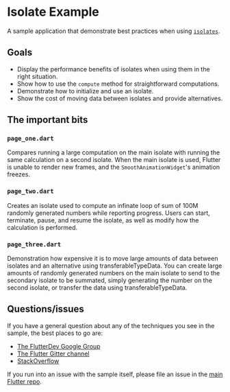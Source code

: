 # Isolate Example

A sample application that demonstrate best practices when using [`isolates`](https://api.dartlang.org/stable/2.3.1/dart-isolate/Isolate-class.html).

## Goals

* Display the performance benefits of isolates when using them in the right situation.
* Show how to use the `compute` method for straightforward computations.
* Demonstrate how to initialize and use an isolate.
* Show the cost of moving data between isolates and provide alternatives.

## The important bits

### `page_one.dart`

Compares running a large computation on the main isolate with running the same calculation on a second isolate.
When the main isolate is used, Flutter is unable to render new frames, and the `SmoothAnimationWidget`'s animation freezes.
### `page_two.dart`

Creates an isolate used to compute an infinate loop of sum of 100M randomly generated numbers while reporting progress. 
Users can start, terminate, pause, and resume the isolate, as well as modify how the calculation is performed.

### `page_three.dart`

Demonstration how expensive it is to move large amounts of data between isolates and 
an alternative using transferableTypeData. You can create large amounts of randomly generated
numbers on the main isolate to send to the secondary isolate to be summated, simply
generating the number on the second isolate, or transfer the data using transferableTypeData.

## Questions/issues

If you have a general question about any of the techniques you see in
the sample, the best places to go are:

* [The FlutterDev Google Group](https://groups.google.com/forum/#!forum/flutter-dev)
* [The Flutter Gitter channel](https://gitter.im/flutter/flutter)
* [StackOverflow](https://stackoverflow.com/questions/tagged/flutter)

If you run into an issue with the sample itself, please file an issue
in the [main Flutter repo](https://github.com/flutter/flutter/issues).
